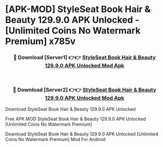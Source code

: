 # [APK-MOD] StyleSeat  Book Hair & Beauty 129.9.0 APK Unlocked - [Unlimited Coins No Watermark Premium] x785v



<div align="center">
<h3>🔴 Download [Server1] 👉👉 <a href="https://momento.my/?title=StyleSeat__Book_Hair_&_Beauty_129.9.0_APK_Unlocked">StyleSeat  Book Hair & Beauty 129.9.0 APK Unlocked Mod Apk</a></h3><br>

<h3>🔴 Download [Server2] 👉👉 <a href="https://momento.my/?title=StyleSeat__Book_Hair_&_Beauty_129.9.0_APK_Unlocked">StyleSeat  Book Hair & Beauty 129.9.0 APK Unlocked Mod Apk</a></h3>
</div>



Download StyleSeat  Book Hair & Beauty 129.9.0 APK Unlocked 

Free APK MOD StyleSeat  Book Hair & Beauty 129.9.0 APK Unlocked [Unlimited Coins No Watermark Premium]

Download StyleSeat  Book Hair & Beauty 129.9.0 APK Unlocked [Unlimited Coins No Watermark Premium] Mod For Android
